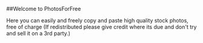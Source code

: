##Welcome to PhotosForFree

Here you can easily and freely copy and paste high quality stock photos, free of charge (If redistributed please give credit where its due and don't try and sell it on a 3rd party.)
